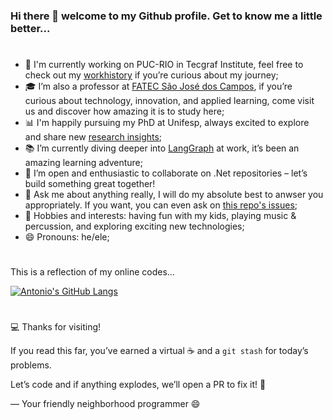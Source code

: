 ### Hi there 👋 welcome to my Github profile. Get to know me a little better...  
#
- 🚀 I'm currently working on PUC-RIO in Tecgraf Institute, feel free to check out my [workhistory](https://www.linkedin.com/in/antonio-dantas/) if you’re curious about my journey;
- 🎓 I’m also a professor at [FATEC São José dos Campos](https://fatecsjc-prd.azurewebsites.net/), if you’re curious about technology, innovation, and applied learning, come visit us and discover how amazing it is to study here;
- 📊 I'm happily pursuing my PhD at Unifesp, always excited to explore and share new [research insights](https://scholar.google.com/citations?user=tuCEPQQAAAAJ);
- 📚 I’m currently diving deeper into [LangGraph](https://www.langchain.com/langgraph) at work, it’s been an amazing learning adventure;
- 👯 I’m open and enthusiastic to collaborate on .Net repositories – let’s build something great together!
- 💬 Ask me about anything really, I will do my absolute best to anwser you appropriately. If you want, you can even ask on [this repo's issues](https://github.com/AntonioDantas/AntonioDantas/issues);
- 🌱 Hobbies and interests: having fun with my kids, playing music & percussion, and exploring exciting new technologies;
- 😄 Pronouns: he/ele;  
#
This is a reflection of my online codes...  

[![Antonio's GitHub Langs](https://github-readme-stats.vercel.app/api/top-langs/?username=antoniodantas&layout=compact&count_private=true&include_all_commits=true&show_icons=true&theme=tokyonight)](https://github.com/anuraghazra/github-readme-stats)  
#
💻 Thanks for visiting!  

If you read this far, you’ve earned a virtual ☕ and a `git stash` for today’s problems.  

Let’s code and if anything explodes, we’ll open a PR to fix it! 🚀

— Your friendly neighborhood programmer 😄
